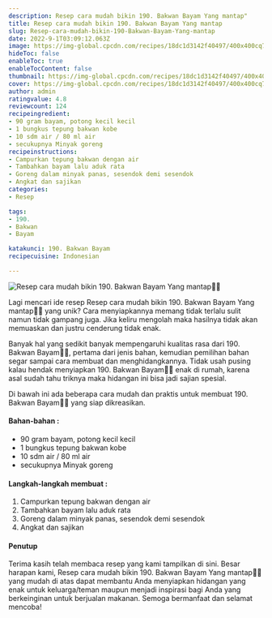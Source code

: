 ```yaml
---
description: Resep cara mudah bikin 190. Bakwan Bayam Yang mantap"
title: Resep cara mudah bikin 190. Bakwan Bayam Yang mantap
slug: Resep-cara-mudah-bikin-190-Bakwan-Bayam-Yang-mantap
date: 2022-9-1T03:09:12.063Z
image: https://img-global.cpcdn.com/recipes/18dc1d3142f40497/400x400cq70/photo.jpg
hideToc: false
enableToc: true
enableTocContent: false
thumbnail: https://img-global.cpcdn.com/recipes/18dc1d3142f40497/400x400cq70/photo.jpg
cover: https://img-global.cpcdn.com/recipes/18dc1d3142f40497/400x400cq70/photo.jpg
author: admin
ratingvalue: 4.8
reviewcount: 124
recipeingredient:
- 90 gram bayam, potong kecil kecil
- 1 bungkus tepung bakwan kobe
- 10 sdm air / 80 ml air
- secukupnya Minyak goreng
recipeinstructions:
- Campurkan tepung bakwan dengan air
- Tambahkan bayam lalu aduk rata
- Goreng dalam minyak panas, sesendok demi sesendok
- Angkat dan sajikan
categories:
- Resep

tags:
- 190.
- Bakwan
- Bayam

katakunci: 190. Bakwan Bayam
recipecuisine: Indonesian

---
```


![Resep cara mudah bikin 190. Bakwan Bayam Yang mantap👩‍🍳](https://img-global.cpcdn.com/recipes/18dc1d3142f40497/400x400cq70/photo.jpg)

Lagi mencari ide resep Resep cara mudah bikin 190. Bakwan Bayam Yang mantap👩‍🍳 yang unik? Cara menyiapkannya memang tidak terlalu sulit namun tidak gampang juga. Jika keliru mengolah maka hasilnya tidak akan memuaskan dan justru cenderung tidak enak.

Banyak hal yang sedikit banyak mempengaruhi kualitas rasa dari 190. Bakwan Bayam👩‍🍳, pertama dari jenis bahan, kemudian pemilihan bahan segar sampai cara membuat dan menghidangkannya. Tidak usah pusing kalau hendak menyiapkan 190. Bakwan Bayam👩‍🍳 enak di rumah, karena asal sudah tahu triknya maka hidangan ini bisa jadi sajian spesial.

Di bawah ini ada beberapa cara mudah dan praktis untuk membuat 190. Bakwan Bayam👩‍🍳 yang siap dikreasikan.

<!--inarticleads1-->

#### Bahan-bahan :

- 90 gram bayam, potong kecil kecil
- 1 bungkus tepung bakwan kobe
- 10 sdm air / 80 ml air
- secukupnya Minyak goreng

<!--inarticleads2-->

#### Langkah-langkah membuat :

1. Campurkan tepung bakwan dengan air
1. Tambahkan bayam lalu aduk rata
1. Goreng dalam minyak panas, sesendok demi sesendok
1. Angkat dan sajikan

#### Penutup

Terima kasih telah membaca resep yang kami tampilkan di sini. Besar harapan kami, Resep cara mudah bikin 190. Bakwan Bayam Yang mantap👩‍🍳 yang mudah di atas dapat membantu Anda menyiapkan hidangan yang enak untuk keluarga/teman maupun menjadi inspirasi bagi Anda yang berkeinginan untuk berjualan makanan. Semoga bermanfaat dan selamat mencoba!